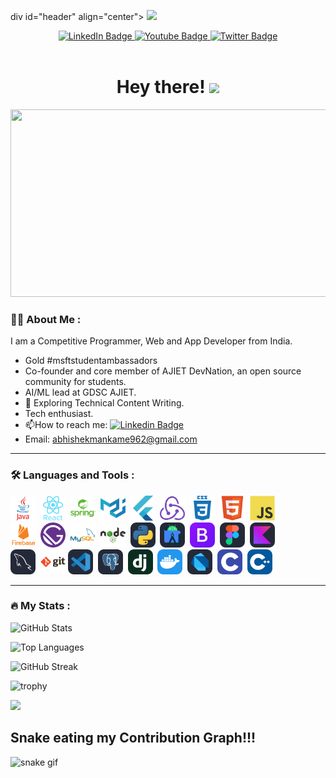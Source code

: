 div id="header" align="center">
  <img src="https://media.giphy.com/media/M9gbBd9nbDrOTu1Mqx/giphy.gif" width="100"/>
</div>
<div id="badges" align="center">
  <a href="https://www.linkedin.com/in/abhishek-mankame/)">
    <img src="https://img.shields.io/badge/LinkedIn-blue?style=for-the-badge&logo=linkedin&logoColor=white" alt="LinkedIn Badge"/>
  </a>
  <a href="your-youtube-URL">
    <img src="https://img.shields.io/badge/YouTube-red?style=for-the-badge&logo=youtube&logoColor=white" alt="Youtube Badge"/>
  </a>
  <a href="https://twitter.com/MankameAbhishek">
    <img src="https://img.shields.io/badge/Twitter-blue?style=for-the-badge&logo=twitter&logoColor=white" alt="Twitter Badge"/>
  </a>
</div>
<div align="center">
<img src="https://komarev.com/ghpvc/?username=abhishek-mankame&style=flat-square&color=blue" alt="" >
  </div>
<h1 align="center">
  Hey there!
  <img src="https://media.giphy.com/media/hvRJCLFzcasrR4ia7z/giphy.gif" width="30px"/>
</h1>
<div align="center">
  <img src="https://media.giphy.com/media/dWesBcTLavkZuG35MI/giphy.gif" width="600" height="300"/>
</div>

### :man_technologist: About Me :

I am a Competitive Programmer, Web and App Developer from India.
- Gold #msftstudentambassadors
- Co-founder and core member of AJIET DevNation, an open source community for students.
- AI/ML lead at GDSC AJIET.
-  :seedling: Exploring Technical Content Writing.
- Tech enthusiast.
- :mailbox:How to reach me: [![Linkedin Badge](https://img.shields.io/badge/-Here!-blue?style=flat&logo=Linkedin&logoColor=white)](https://www.linkedin.com/in/abhishek-mankame)
- Email: abhishekmankame962@gmail.com
---
### :hammer_and_wrench: Languages and Tools :
<div>
  <img src="https://github.com/devicons/devicon/blob/master/icons/java/java-original-wordmark.svg" title="Java" alt="Java" width="40" height="40"/>&nbsp;
  <img src="https://github.com/devicons/devicon/blob/master/icons/react/react-original-wordmark.svg" title="React" alt="React" width="40" height="40"/>&nbsp;
  <img src="https://github.com/devicons/devicon/blob/master/icons/spring/spring-original-wordmark.svg" title="Spring" alt="Spring" width="40" height="40"/>&nbsp;
  <img src="https://github.com/devicons/devicon/blob/master/icons/materialui/materialui-original.svg" title="Material UI" alt="Material UI" width="40" height="40"/>&nbsp;
  <img src="https://github.com/devicons/devicon/blob/master/icons/flutter/flutter-original.svg" title="Flutter" alt="Flutter" width="40" height="40"/>&nbsp;
  <img src="https://github.com/devicons/devicon/blob/master/icons/redux/redux-original.svg" title="Redux" alt="Redux " width="40" height="40"/>&nbsp;
  <img src="https://github.com/devicons/devicon/blob/master/icons/css3/css3-plain-wordmark.svg"  title="CSS3" alt="CSS" width="40" height="40"/>&nbsp;
  <img src="https://github.com/devicons/devicon/blob/master/icons/html5/html5-original.svg" title="HTML5" alt="HTML" width="40" height="40"/>&nbsp;
  <img src="https://github.com/devicons/devicon/blob/master/icons/javascript/javascript-original.svg" title="JavaScript" alt="JavaScript" width="40" height="40"/>
  <br>
  <img src="https://github.com/devicons/devicon/blob/master/icons/firebase/firebase-plain-wordmark.svg" title="Firebase" alt="Firebase" width="40" height="40"/>&nbsp;
  <img src="https://github.com/devicons/devicon/blob/master/icons/gatsby/gatsby-original.svg" title="Gatsby"  alt="Gatsby" width="40" height="40"/>&nbsp;
  <img src="https://github.com/devicons/devicon/blob/master/icons/mysql/mysql-original-wordmark.svg" title="MySQL"  alt="MySQL" width="40" height="40"/>&nbsp;
  <img src="https://github.com/devicons/devicon/blob/master/icons/nodejs/nodejs-original-wordmark.svg" title="NodeJS" alt="NodeJS" width="40" height="40"/>&nbsp;
   <img src="https://github.com/tandpfun/skill-icons/blob/main/icons/Python-Dark.svg" title="Python" alt="Python" width="40" height="40"/>&nbsp;
  <img src="https://github.com/tandpfun/skill-icons/blob/main/icons/AndroidStudio-Dark.svg" title="Android Studio" alt="Android Studio" width="40" height="40"/>&nbsp;
    <img src="https://github.com/tandpfun/skill-icons/blob/main/icons/Bootstrap.svg" title="Bootstrap" alt="Bootstrap" width="40" height="40"/>&nbsp;
   <img src="https://github.com/tandpfun/skill-icons/blob/main/icons/Figma-Dark.svg" title="Figma" alt="Figma" width="40" height="40"/>&nbsp;
  <img src="https://github.com/tandpfun/skill-icons/blob/main/icons/Kotlin-Dark.svg" title="Kotlin" alt="Kotlin" width="40" height="40"/>&nbsp;
  <br>
    <img src="https://github.com/tandpfun/skill-icons/blob/main/icons/MySQL-Dark.svg" title="MySQL" alt="MySQL" width="40" height="40"/>&nbsp;
  <img src="https://github.com/devicons/devicon/blob/master/icons/git/git-original-wordmark.svg" title="Git" **alt="Git" width="40" height="40"/>
   <img src="https://github.com/tandpfun/skill-icons/blob/main/icons/VSCode-Dark.svg" title="VSCode" alt="VSCode" width="40" height="40"/>&nbsp;
   <img src="https://github.com/tandpfun/skill-icons/blob/main/icons/PostgreSQL-Dark.svg" title="Postgresql" alt="Postgresql" width="40" height="40"/>&nbsp;
     <img src="https://github.com/tandpfun/skill-icons/blob/main/icons/Django.svg" title="Django" alt="Django" width="40" height="40"/>&nbsp;
   <img src="https://github.com/tandpfun/skill-icons/blob/main/icons/Docker.svg" title="Docker" alt="Docker" width="40" height="40"/>&nbsp;
    <img src="https://github.com/tandpfun/skill-icons/blob/main/icons/Dart-Dark.svg" title="Dart" alt="Dart" width="40" height="40"/>&nbsp;
     <img src="https://github.com/tandpfun/skill-icons/blob/main/icons/C.svg" title="C" alt="C" width="40" height="40"/>&nbsp;
    <img src="https://github.com/tandpfun/skill-icons/blob/main/icons/CPP.svg" title="CPP" alt="CPP" width="40" height="40"/>&nbsp;
</div>

---


### :fire: My Stats :

![GitHub Stats](https://github-readme-stats.vercel.app/api?username=AbhishekMankame&theme=radical)

![Top Languages](https://github-readme-stats.vercel.app/api/top-langs/?username=AbhishekMankame&show_icons=true&theme=radical)

 ![GitHub Streak](https://github-readme-streak-stats.herokuapp.com/?user=AbhishekMankame&show_icons=true&theme=radical)

![trophy](https://github-profile-trophy.vercel.app/?username=AbhishekMankame&theme=radical)

  <img src="https://github-profile-summary-cards.vercel.app/api/cards/profile-details?username=AbhishekMankame&theme=radical"  />

## Snake eating my Contribution Graph!!!
![snake gif](https://github.com/abhishekmankame/abhishekmankame/blob/output/github-contribution-grid-snake.gif)
